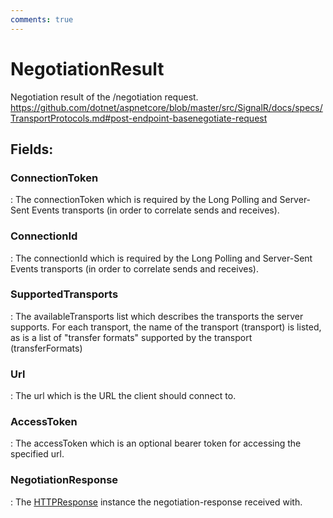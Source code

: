 ```yaml
---
comments: true
---
```

# NegotiationResult

Negotiation result of the /negotiation request. https://github.com/dotnet/aspnetcore/blob/master/src/SignalR/docs/specs/TransportProtocols.md#post-endpoint-basenegotiate-request

## **Fields**:
### **ConnectionToken**
: The connectionToken which is required by the Long Polling and Server-Sent Events transports (in order to correlate sends and receives). 
### **ConnectionId**
: The connectionId which is required by the Long Polling and Server-Sent Events transports (in order to correlate sends and receives). 
### **SupportedTransports**
: The availableTransports list which describes the transports the server supports. For each transport, the name of the transport (transport) is listed, as is a list of "transfer formats" supported by the transport (transferFormats) 
### **Url**
: The url which is the URL the client should connect to. 
### **AccessToken**
: The accessToken which is an optional bearer token for accessing the specified url. 
### **NegotiationResponse**
: The [HTTPResponse](../../../HTTP/api-reference/HTTP/HTTPResponse.md) instance the negotiation-response received with. 